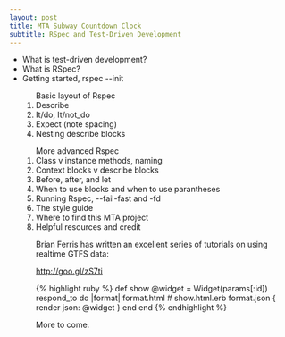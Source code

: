 ```yaml
---
layout: post
title: MTA Subway Countdown Clock
subtitle: RSpec and Test-Driven Development
---
```


<ul>
<li>What is test-driven development?</li>
<li>What is RSpec?</li>
<li>Getting started, rspec --init</li>
<ol>Basic layout of Rspec
  <li>Describe</li>
  <li>It/do, It/not_do</li>
  <li>Expect (note spacing)</li>
  <li>Nesting describe blocks</li>
</ol>
<ol>More advanced Rspec
  <li>Class v instance methods, naming</li>
  <li>Context blocks v describe blocks</li>
  <li>Before, after, and let</li>
  <li>When to use blocks and when to use parantheses</li>
<li>Running Rspec, --fail-fast and -fd</li>
<li>The style guide</li>
<li>Where to find this MTA project</li>
<li>Helpful resources and credit</li>






Brian Ferris has written an excellent series of tutorials on using realtime GTFS data:

http://goo.gl/zS7ti


{% highlight ruby %}
def show
  @widget = Widget(params[:id])
  respond_to do |format|
    format.html # show.html.erb
    format.json { render json: @widget }
  end
end
{% endhighlight %}

More to come.


